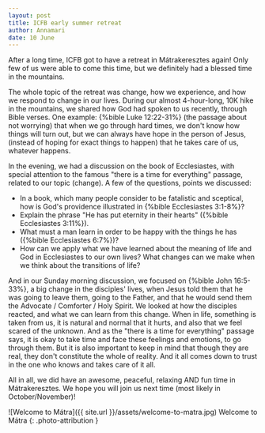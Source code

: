```yaml
---
layout: post
title: ICFB early summer retreat
author: Annamari
date: 10 June
---
```


After a long time, ICFB got to have a retreat in Mátrakeresztes again!
Only few of us were able to come this time, but we definitely had a blessed time in the mountains.

The whole topic of the retreat was change, how we experience, and how we respond to change in our lives.
During our almost 4-hour-long, 10K hike in the mountains, we shared how God had spoken to us recently, through Bible verses.
One example: {%bible Luke 12:22-31%} (the passage about not worrying) that when we go through hard times, we don't know how things will turn out, but we can always have hope in the person of Jesus, (instead of hoping for exact things to happen) that he takes care of us, whatever happens.

In the evening, we had a discussion on the book of Ecclesiastes, with special attention to the famous "there is a time for everything" passage, related to our topic (change).
A few of the questions, points we discussed:
- In a book, which many people consider to be fatalistic and sceptical, how is God's providence illustrated in {%bible Ecclesiastes 3:1-8%}?
- Explain the phrase "He has put eternity in their hearts" ({%bible Ecclesiastes 3:11%}).
- What must a man learn in order to be happy with the things he has ({%bible Ecclesiastes 6:7%})?
- How can we apply what we have learned about the meaning of life and God in Ecclesiastes to our own lives? What changes can we make when we think about the transitions of life?

And in our Sunday morning discussion, we focused on {%bible John 16:5-33%}, a big change in the disciples' lives, when Jesus told them that he was going to leave them, going to the Father, and that he would send them the Advocate / Comforter / Holy Spirit.
We looked at how the disciples reacted, and what we can learn from this change. When in life, something is taken from us, it is natural and normal that it hurts, and also that we feel scared of the unknown. And as the "there is a time for everything" passage says, it is okay to take time and face these feelings and emotions, to go through them. But it is also important to keep in mind that though they are real,  they don't constitute the whole of reality. And it all comes down to trust in the one who knows and takes care of it all.

All in all, we did have an awesome, peaceful, relaxing AND fun time in Mátrakeresztes. We hope you will join us next time (most likely in October/November)!

![Welcome to Mátra]({{ site.url }}/assets/welcome-to-matra.jpg)
Welcome to Mátra
{: .photo-attribution }
